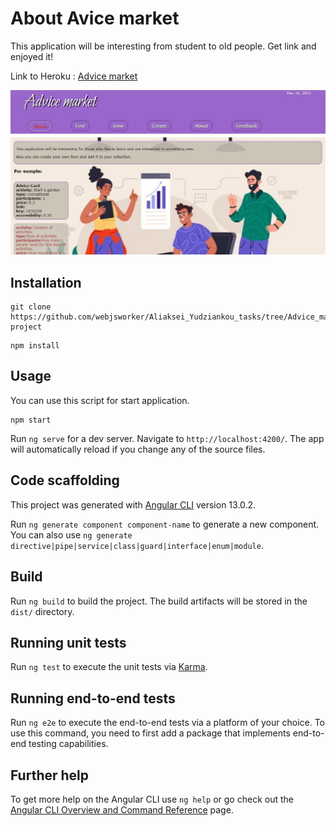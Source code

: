 # About Avice market
This application will be interesting from student to old people.
Get link and enjoyed it!

Link to Heroku :   [Advice market][1] 

[1]: https://intense-reef-73479.herokuapp.com/ "Advice market"

<p>
<img src="main.JPG">
</p>

## Installation
```
git clone https://github.com/webjsworker/Aliaksei_Yudziankou_tasks/tree/Advice_market/my-project
```
```
npm install 
```

## Usage
You can use this script for start application. 
```
npm start  
```

Run `ng serve` for a dev server. Navigate to `http://localhost:4200/`. The app will automatically reload if you change any of the source files.


## Code scaffolding
This project was generated with [Angular CLI](https://github.com/angular/angular-cli) version 13.0.2.

Run `ng generate component component-name` to generate a new component. You can also use `ng generate directive|pipe|service|class|guard|interface|enum|module`.

## Build

Run `ng build` to build the project. The build artifacts will be stored in the `dist/` directory.

## Running unit tests

Run `ng test` to execute the unit tests via [Karma](https://karma-runner.github.io).

## Running end-to-end tests

Run `ng e2e` to execute the end-to-end tests via a platform of your choice. To use this command, you need to first add a package that implements end-to-end testing capabilities.

## Further help

To get more help on the Angular CLI use `ng help` or go check out the [Angular CLI Overview and Command Reference](https://angular.io/cli) page.
